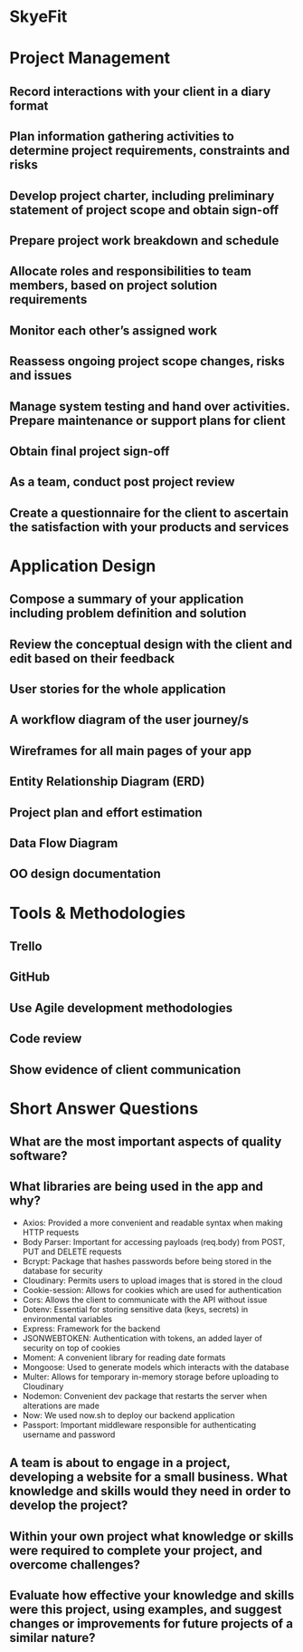 # SkyeFit

# Project Management

## Record interactions with your client in a diary format

## Plan information gathering activities to determine project requirements, constraints and risks

## Develop project charter, including preliminary statement of project scope and obtain sign-off

## Prepare project work breakdown and schedule

## Allocate roles and responsibilities to team members, based on project solution requirements

## Monitor each other’s assigned work

## Reassess ongoing project scope changes, risks and issues

## Manage system testing and hand over activities. Prepare maintenance or support plans for client

## Obtain final project sign-off

## As a team, conduct post project review

## Create a questionnaire for the client to ascertain the satisfaction with your products and services

# Application Design

## Compose a summary of your application including problem definition and solution

## Review the conceptual design with the client and edit based on their feedback

## User stories for the whole application

## A workflow diagram of the user journey/s

## Wireframes for all main pages of your app

## Entity Relationship Diagram (ERD)

## Project plan and effort estimation

## Data Flow Diagram

## OO design documentation


# Tools & Methodologies

## Trello

## GitHub

## Use Agile development methodologies

## Code review

## Show evidence of client communication


# Short Answer Questions

## What are the most important aspects of quality software?

## What libraries are being used in the app and why?

* Axios: Provided a more convenient and readable syntax when making HTTP requests
* Body Parser: Important for accessing payloads (req.body) from POST, PUT and DELETE requests
* Bcrypt: Package that hashes passwords before being stored in the database for security
* Cloudinary: Permits users to upload images that is stored in the cloud
* Cookie-session: Allows for cookies which are used for authentication
* Cors: Allows the client to communicate with the API without issue
* Dotenv: Essential for storing sensitive data (keys, secrets) in environmental variables
* Express: Framework for the backend
* JSONWEBTOKEN: Authentication with tokens, an added layer of security on top of cookies
* Moment: A convenient library for reading date formats
* Mongoose: Used to generate models which interacts with the database
* Multer: Allows for temporary in-memory storage before uploading to Cloudinary
* Nodemon: Convenient dev package that restarts the server when alterations are made
* Now: We used now.sh to deploy our backend application
* Passport: Important middleware responsible for authenticating username and password

## A team is about to engage in a project, developing a website for a small business. What knowledge and skills would they need in order to develop the project?

## Within your own project what knowledge or skills were required to complete your project, and overcome challenges?

## Evaluate how effective your knowledge and skills were this project, using examples, and suggest changes or improvements for future projects of a similar nature?